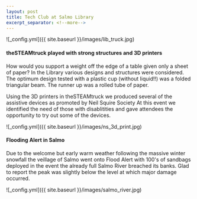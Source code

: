 ```yaml
---
layout: post
title: Tech Club at Salmo Library 
excerpt_separator: <!--more-->
---
```


![_config.yml]({{ site.baseurl }}/images/lib_truck.jpg)

#### theSTEAMtruck played with strong structures and 3D printers

How would you support a weight off the edge of a table given only a sheet of paper?
In the Library various designs and structures were considered.
The optimum design tested with a plastic cup (without liquid!!) was a folded triangular beam.
The runner up was a rolled tube of paper.

Using the 3D printers in theSTEAMtruck we produced several of the assistive devices as promoted by Neil Squire Society
At this event we identified the need of those with disablitities and gave attendees the opportunity to try out some of the devices.

![_config.yml]({{ site.baseurl }}/images/ns_3d_print.jpg)

#### Flooding Alert in Salmo

Due to the welcome but early warm weather following the massive winter snowfall the veillage of Salmo went onto Flood Alert 
with 100's of sandbags deployed in the event the already full Salmo River breached its banks.
Glad to report the peak was slightly below the level at which major damage occurred.

![_config.yml]({{ site.baseurl }}/images/salmo_river.jpg)

